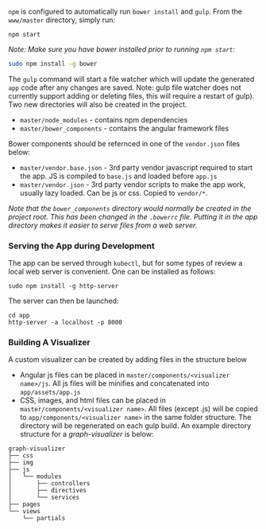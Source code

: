 `npm` is configured to automatically run `bower install` and `gulp`. From the `www/master` directory, simply run:

```
npm start
```

*Note: Make sure you have bower installed prior to running `npm start`:*

```bash
sudo npm install -g bower
```

The `gulp` command will start a file watcher which will update the generated `app` code after any changes are saved. Note: gulp file watcher does not currently support adding or deleting files, this will require a restart of gulp). Two new directories will also be created in the project.

* `master/node_modules` - contains npm dependencies
* `master/bower_components` - contains the angular framework files

Bower components should be refernced in one of the `vendor.json` files below:

* `master/vendor.base.json` - 3rd party vendor javascript required to start the app. JS is compiled to `base.js` and loaded before `app.js`
* `master/vendor.json` - 3rd party vendor scripts to make the app work, usually lazy loaded. Can be js or css. Copied to `vendor/*`.

*Note that the `bower_components` directory would normally be created in the project root. This has been changed in the `.bowerrc` file. Putting it in the app directory makes it easier to serve files from a web server.*

### Serving the App during Development

The app can be served through `kubectl`, but for some types of review a local web server is convenient. One can be installed as follows:

```
sudo npm install -g http-server
```

The server can then be launched:

```
cd app
http-server -a localhost -p 8000
```

### Building A Visualizer

A custom visualizer can be created by adding files in the structure below
* Angular js files can be placed in `master/components/<visualizer name>/js`. All js files will be minifies and concatenated into `app/assets/app.js`
* CSS, images, and html files can be placed in `master/components/<visualizer name>`. All files (except .js) will be copied to `app/components/<visualizer name>` in the same folder structure. The directory will be regenerated on each gulp build. An example directory structure for a _graph-visualizer_ is below:
```
graph-visualizer
├── css
├── img
├── js
│   └── modules
│       ├── controllers
│       ├── directives
│       └── services
├── pages
└── views
    └── partials
```





